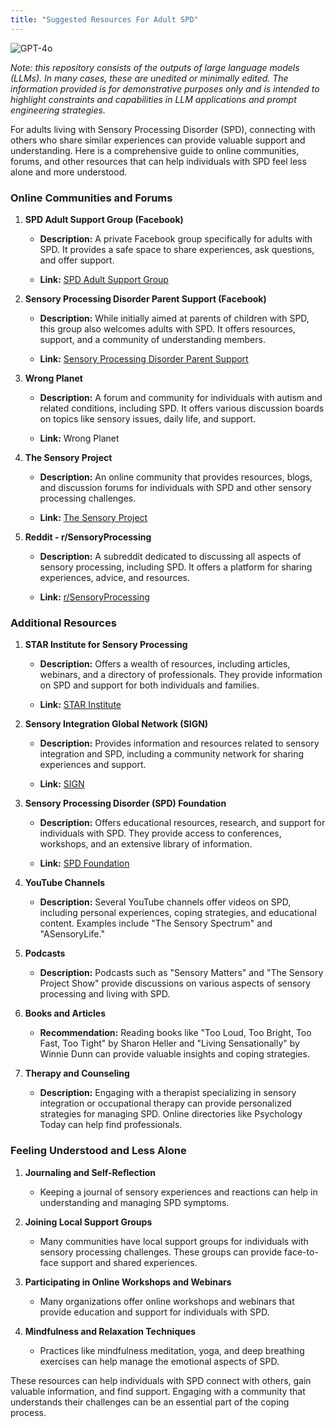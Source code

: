 ```yaml
---
title: "Suggested Resources For Adult SPD"
---
```

![GPT-4o](https://img.shields.io/badge/GPT--4o-3333FF?style=for-the-badge&logo=openai&logoColor=white)



*Note: this repository consists of the outputs of large language models (LLMs). In many cases, these are unedited or minimally edited. The information provided is for demonstrative purposes only and is intended to highlight constraints and capabilities in LLM applications and prompt engineering strategies.*


For adults living with Sensory Processing Disorder (SPD), connecting with others who share similar experiences can provide valuable support and understanding. Here is a comprehensive guide to online communities, forums, and other resources that can help individuals with SPD feel less alone and more understood.

### **Online Communities and Forums**

1.  **SPD Adult Support Group (Facebook)**
    
    *   **Description:** A private Facebook group specifically for adults with SPD. It provides a safe space to share experiences, ask questions, and offer support.
        
    *   **Link:** [<u>SPD Adult Support Group</u>](https://www.facebook.com/groups/289164411114038/)
        
2.  **Sensory Processing Disorder Parent Support (Facebook)**
    
    *   **Description:** While initially aimed at parents of children with SPD, this group also welcomes adults with SPD. It offers resources, support, and a community of understanding members.
        
    *   **Link:** [<u>Sensory Processing Disorder Parent Support</u>](https://www.facebook.com/groups/SPDParentSupport/)
        
3.  **Wrong Planet**
    
    *   **Description:** A forum and community for individuals with autism and related conditions, including SPD. It offers various discussion boards on topics like sensory issues, daily life, and support.
        
    *   **Link:** Wrong Planet
        
4.  **The Sensory Project**
    
    *   **Description:** An online community that provides resources, blogs, and discussion forums for individuals with SPD and other sensory processing challenges.
        
    *   **Link:** [<u>The Sensory Project</u>](https://thesensoryproject.com/)
        
5.  **Reddit - r/SensoryProcessing**
    
    *   **Description:** A subreddit dedicated to discussing all aspects of sensory processing, including SPD. It offers a platform for sharing experiences, advice, and resources.
        
    *   **Link:** [<u>r/SensoryProcessing</u>](https://www.reddit.com/r/SensoryProcessing/)
        

### **Additional Resources**

1.  **STAR Institute for Sensory Processing**
    
    *   **Description:** Offers a wealth of resources, including articles, webinars, and a directory of professionals. They provide information on SPD and support for both individuals and families.
        
    *   **Link:** [<u>STAR Institute</u>](https://www.spdstar.org/)
        
2.  **Sensory Integration Global Network (SIGN)**
    
    *   **Description:** Provides information and resources related to sensory integration and SPD, including a community network for sharing experiences and support.
        
    *   **Link:** [<u>SIGN</u>](https://www.siglobalnetwork.org/)
        
3.  **Sensory Processing Disorder (SPD) Foundation**
    
    *   **Description:** Offers educational resources, research, and support for individuals with SPD. They provide access to conferences, workshops, and an extensive library of information.
        
    *   **Link:** [<u>SPD Foundation</u>](http://www.spdfoundation.net/)
        
4.  **YouTube Channels**
    
    *   **Description:** Several YouTube channels offer videos on SPD, including personal experiences, coping strategies, and educational content. Examples include "The Sensory Spectrum" and "ASensoryLife."
        
5.  **Podcasts**
    
    *   **Description:** Podcasts such as "Sensory Matters" and "The Sensory Project Show" provide discussions on various aspects of sensory processing and living with SPD.
        
6.  **Books and Articles**
    
    *   **Recommendation:** Reading books like "Too Loud, Too Bright, Too Fast, Too Tight" by Sharon Heller and "Living Sensationally" by Winnie Dunn can provide valuable insights and coping strategies.
        
7.  **Therapy and Counseling**
    
    *   **Description:** Engaging with a therapist specializing in sensory integration or occupational therapy can provide personalized strategies for managing SPD. Online directories like Psychology Today can help find professionals.
        

### **Feeling Understood and Less Alone**

1.  **Journaling and Self-Reflection**
    
    *   Keeping a journal of sensory experiences and reactions can help in understanding and managing SPD symptoms.
        
2.  **Joining Local Support Groups**
    
    *   Many communities have local support groups for individuals with sensory processing challenges. These groups can provide face-to-face support and shared experiences.
        
3.  **Participating in Online Workshops and Webinars**
    
    *   Many organizations offer online workshops and webinars that provide education and support for individuals with SPD.
        
4.  **Mindfulness and Relaxation Techniques**
    
    *   Practices like mindfulness meditation, yoga, and deep breathing exercises can help manage the emotional aspects of SPD.
        

These resources can help individuals with SPD connect with others, gain valuable information, and find support. Engaging with a community that understands their challenges can be an essential part of the coping process.

<br />